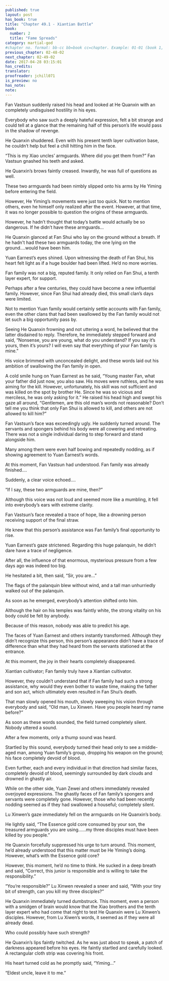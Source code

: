 ```yaml
---
published: true
layout: post
has_book: true
title: "Chapter 49.1 - Xiantian Battle"
book:
  number: 2
  title: "Fame Spreads"
category: martial-god
#chapter no. format: bb-cc bb=book cc=chapter. Example: 01-01 (book 1, chapter 1)
previous_chapter: 02-48-02
next_chapter: 02-49-02
date: 2017-04-28 03:15:01 
has_credits:
translator:
proofreader: jchill071
is_preview: no
has_note: 
note: 
---
```

Fan Vastsun suddenly raised his head and looked at He Quanxin with an completely undisguised hostility in his eyes.

Everybody who saw such a deeply hateful expression, felt a bit strange and could tell at a glance that the remaining half of this person’s life would pass in the shadow of revenge.

He Quanxin shuddered. Even with his present tenth layer cultivation base, he couldn’t help but feel a chill hitting him in the face.
<!--more-->
 
“This is my Xiao uncles’ armguards. Where did you get them from?” Fan Vastsun gnashed his teeth and asked.

He Quanxin’s brows faintly creased. Inwardly, he was full of questions as well.

These two armguards had been nimbly slipped onto his arms by He Yiming before entering the field.

However, He Yiming’s movements were just too quick. Not to mention others, even he himself only realized after the event. However, at that time, it was no longer possible to question the origins of these armguards.

However, he hadn’t thought that today’s battle would  actually be so dangerous. If he didn’t have these armguards…

He Quanxin glanced at Fan Shui who lay on the ground without a breath. If he hadn't had these two armguards today, the one lying on the ground….would have been him.

Yuan Earnest’s eyes shined. Upon witnessing the death of Fan Shui, his heart felt light as if a huge boulder had been lifted. He’d no more worries.

Fan family was not a big, reputed family. It only relied on Fan Shui, a tenth layer expert, for support.

Perhaps after a few centuries, they could have become a new influential family. However, since Fan Shui had already died, this small clan’s days were limited.

Not to mention Yuan family would certainly settle accounts with Fan family, even the other clans that had been swallowed by the Fan family would not let such a big opportunity pass by.

Seeing He Quanxin frowning and not uttering a word, he believed that the latter disdained to reply. Therefore, he immediately stepped forward and said, “Nonsense, you are young, what do you understand? If you say it’s yours, then it’s yours? I will even say that everything of your Fan family is mine.”

His voice brimmed with unconcealed delight, and these words laid out his ambition of swallowing the Fan family in open.

A cold smile hung on Yuan Earnest as he said, “Young master Fan, what your father did just now, you also saw. His moves were ruthless, and he was aiming for the kill. However, unfortunately, his skill was not sufficient and was killed on the spot by brother He. Since he was so vicious and merciless, he was only asking for it.” He raised his head high and swept his gaze all around, “Gentlemen, are this old man’s words not reasonable? Don’t tell me you think that only Fan Shui is allowed to kill, and others are not allowed to kill him?”

Fan Vastsun’s face was exceedingly ugly. He suddenly turned around. The servants and spongers behind his body were all cowering and retreating. There was not a single individual daring to step forward and stand alongside him.

Many among them were even half bowing and repeatedly nodding, as if showing agreement to Yuan Earnest’s words.

At this moment, Fan Vastsun had understood. Fan family was already finished….

Suddenly, a clear voice echoed….

“If I say, these two armguards are mine, then?”

Although this voice was not loud and seemed more like a mumbling, it fell into everybody’s ears with extreme clarity.

Fan Vastsun’s face revealed a trace of hope, like a drowning person receiving support of the final straw.

He knew that this person’s assistance was Fan family’s final opportunity to rise.

Yuan Earnest’s gaze strictened. Regarding this huge palanquin, he didn’t dare have a trace of negligence.

After all, the influence of that enormous, mysterious pressure from a few days ago was indeed too big.

He hesitated a bit, then said, “Sir, you are…”

The flags of the palanquin blew without wind, and a tall man unhurriedly walked out of the palanquin.

As soon as he emerged, everybody’s attention shifted onto him.

Although the hair on his temples was faintly white, the strong vitality on his body could be felt by anybody.

Because of this reason, nobody was able to predict his age.

The faces of Yuan Earnest and others instantly transformed. Although they didn’t recognize this person, this person’s appearance didn’t have a trace of difference than what they had heard from the servants stationed at the entrance.

At this moment, the joy in their hearts completely disappeared.

Xiantian cultivator; Fan family truly have a Xiantian cultivator.

However, they couldn’t understand that if Fan family had such a strong assistance, why would they even bother to waste time, making the father and son act, which ultimately even resulted in Fan Shui’s death.

That man slowly opened his mouth, slowly sweeping his vision through everybody and said, “Old man, Lu Xinwen. Have you people heard my name before?”

As soon as these words sounded, the field turned completely silent. Nobody uttered a sound.

After a few moments, only a thump sound was heard.

Startled by this sound, everybody turned their head only to see a middle-aged man, among Yuan family’s group, dropping his weapon on the ground; his face completely devoid of blood.

Even further, each and every individual in that direction had similar faces, completely devoid of blood, seemingly surrounded by dark clouds and drowned in ghastly air.

While on the other side, Yuan Zewei and others immediately revealed overjoyed expressions. The ghastly faces of Fan family’s spongers and servants were completely gone. However, those who had been recently nodding seemed as if they had swallowed a houseful; completely silent.

Lu Xinwen’s gaze immediately fell on the armguards on He Quanxin’s body.

He lightly said, “The Essence gold core consumed by your son, the treasured armguards you are using…...my three disciples must have been killed by you people.”

He Quanxin forcefully suppressed his urge to turn around. This moment, he’d already understood that this matter must be He Yiming’s doing. However, what’s with the Essence gold core?

However, this moment, he’d no time to think. He sucked in a deep breath and said, “Correct, this junior is responsible and is willing to take the responsibility.”

“You’re responsible?” Lu Xinwen revealed a sneer and said, “With your tiny bit of strength, can you kill my three disciples?”

He Quanxin immediately turned dumbstruck. This moment, even a person with a smidgen of brain would know that the Xiao brothers and the tenth layer expert who had come that night to test He Quanxin were Lu Xinwen’s disciples. However, from Lu Xiwen’s words, it seemed as if they were all already dead.

Who could possibly have such strength?

He Quanxin’s lips faintly twitched. As he was just about to speak, a patch of darkness appeared before his eyes. He faintly startled and carefully looked. A rectangular cloth strip was covering his front.

His heart turned cold as he promptly said, “Yiming…”

“Eldest uncle, leave it to me.”


